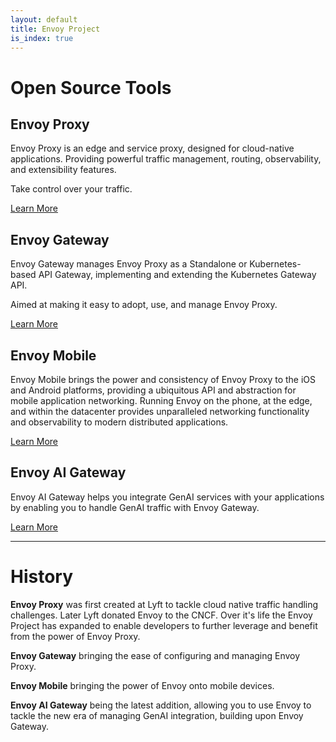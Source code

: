 ```yaml
---
layout: default
title: Envoy Project
is_index: true
---
```

# Open Source Tools

## Envoy Proxy
Envoy Proxy is an edge and service proxy, designed for cloud-native applications. Providing powerful traffic management, routing, observability, and extensibility features.

Take control over your traffic.
<div>
        <a href="https://envoyproxy.io" class="btn">Learn More</a>
</div>

## Envoy Gateway
Envoy Gateway manages Envoy Proxy as a Standalone or Kubernetes-based API Gateway, implementing and extending the Kubernetes Gateway API.

Aimed at making it easy to adopt, use, and manage Envoy Proxy.
<div>
        <a href="https://gateway.envoyproxy.io" class="btn">Learn More</a>
</div>

## Envoy Mobile
Envoy Mobile brings the power and consistency of Envoy Proxy to the iOS and Android platforms, providing a ubiquitous API and abstraction for mobile application networking. Running Envoy on the phone, at the edge, and within the datacenter provides unparalleled networking functionality and observability to modern distributed applications.
<div>
        <a href="https://envoymobile.io" class="btn">Learn More</a>
</div>

## Envoy AI Gateway
Envoy AI Gateway helps you integrate GenAI services with your applications by enabling you to handle GenAI traffic with Envoy Gateway.
<div>
        <a href="/ai-gateway" class="btn">Learn More</a>
</div>

***

# History

**Envoy Proxy** was first created at Lyft to tackle cloud native traffic handling challenges. Later Lyft donated Envoy to the CNCF. Over it's life the Envoy Project has expanded to enable developers to further leverage and benefit from the power of Envoy Proxy.

**Envoy Gateway** bringing the ease of configuring and managing Envoy Proxy.

**Envoy Mobile** bringing the power of Envoy onto mobile devices.

**Envoy AI Gateway** being the latest addition, allowing you to use Envoy to tackle the new era of managing GenAI integration, building upon Envoy Gateway.